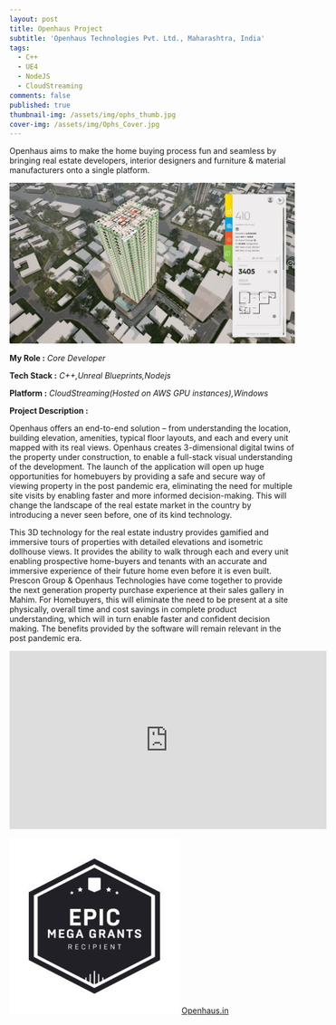 ```yaml
---
layout: post
title: Openhaus Project
subtitle: 'Openhaus Technologies Pvt. Ltd., Maharashtra, India'
tags:
  - C++
  - UE4
  - NodeJS
  - CloudStreaming
comments: false
published: true
thumbnail-img: /assets/img/ophs_thumb.jpg
cover-img: /assets/img/Ophs_Cover.jpg
---
```


Openhaus aims to make the home buying process fun and seamless by bringing real estate developers, interior designers and furniture & material manufacturers onto a single platform.

![Openhaus](/assets/img/Openhaus-1.jpg)

**My Role :** _Core Developer_ 

**Tech Stack :** _C++,Unreal Blueprints,Nodejs_ 

**Platform :** _CloudStreaming(Hosted on AWS GPU instances),Windows_

**Project Description :**

Openhaus offers an end-to-end solution – from understanding the location, building elevation, amenities, typical floor layouts, and each and every unit mapped with its real views.  Openhaus creates 3-dimensional digital twins of the property under construction, to enable a full-stack visual understanding of the development. The launch of the application will open up huge opportunities for homebuyers by providing a safe and secure way of viewing property in the post pandemic era, eliminating the need for multiple site visits by enabling faster and more informed decision-making. This will change the landscape of the real estate market in the country by introducing a never seen before, one of its kind technology.

This 3D technology for the real estate industry provides gamified and immersive tours of properties with detailed elevations and isometric dollhouse views. It provides the ability to walk through each and every unit enabling prospective home-buyers and tenants with an accurate and immersive experience of their future home even before it is even built. Prescon Group & Openhaus Technologies have come together to provide the next generation property purchase experience at their sales gallery in Mahim. For Homebuyers, this will eliminate the need to be present at a site physically, overall time and cost savings in complete product understanding, which will in turn enable faster and confident decision making. The benefits provided by the software will remain relevant in the post pandemic era.

<iframe width="560" height="315" src="https://www.youtube.com/embed/YTqPVq-x7LA" title="YouTube video player" frameborder="0" allow="accelerometer; autoplay; clipboard-write; encrypted-media; gyroscope; picture-in-picture" allowfullscreen></iframe>

![Epic_Mega_Grant](/assets/img/Epic_Mega_Grant.jpg) [Openhaus.in](https://www.openhaus.in/)
